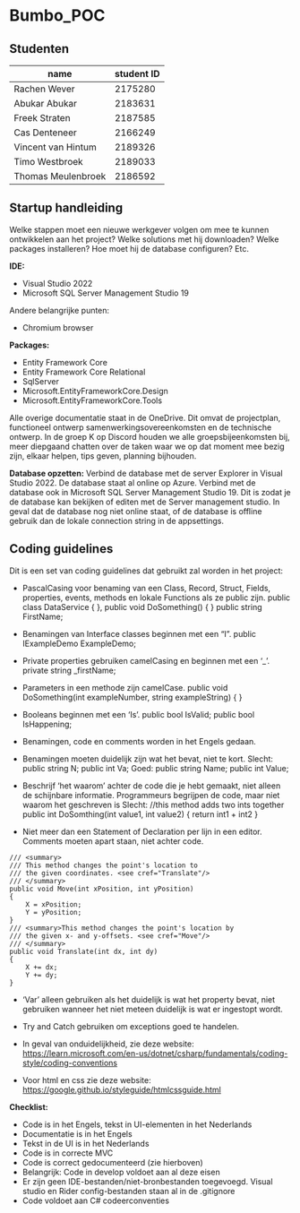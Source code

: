 # Bumbo_POC
## Studenten
| name  | student ID |
| ------------- | ------------- |
| Rachen Wever  | 2175280  |
| Abukar Abukar  | 2183631  |
| Freek Straten | 2187585 |
| Cas Denteneer | 2166249 |
| Vincent van Hintum | 2189326 |
| Timo Westbroek | 2189033 |
| Thomas Meulenbroek | 2186592 |

## Startup handleiding 
Welke stappen moet een nieuwe werkgever volgen om mee te kunnen ontwikkelen aan het project? Welke solutions met hij downloaden? Welke packages installeren? Hoe moet hij de database configuren? Etc. 

<b>IDE:</b>
* Visual Studio 2022
* Microsoft SQL Server Management Studio 19

Andere belangrijke punten:
*	Chromium browser

<b>Packages:</b>
*	Entity Framework Core 
*	Entity Framework Core Relational 
*	SqlServer 
*	Microsoft.EntityFrameworkCore.Design 
*	Microsoft.EntityFrameworkCore.Tools 


Alle overige documentatie staat in de OneDrive. Dit omvat de projectplan, functioneel ontwerp samenwerkingsovereenkomsten en de technische ontwerp. In de groep K op Discord houden we alle groepsbijeenkomsten bij, meer diepgaand chatten over de taken waar we op dat moment mee bezig zijn, elkaar helpen, tips geven, planning bijhouden.

<b>Database opzetten:</b>
Verbind de database met de server Explorer in Visual Studio 2022. De database staat al online op Azure.  Verbind met de database ook in Microsoft SQL Server Management Studio 19. Dit is zodat je de database kan bekijken of editen met de Server management studio. 
In geval dat de database nog niet online staat, of de database is offline gebruik dan de lokale connection string in de appsettings. 

## Coding guidelines
Dit is een set van coding guidelines dat gebruikt zal worden in het project:
* PascalCasing voor benaming van een Class, Record, Struct, Fields, properties, events, methods en lokale Functions als ze public zijn. 
public class DataService { }, public void DoSomething() { }
public string FirstName;

*	Benamingen van Interface classes beginnen met een “I”.
public IExampleDemo ExampleDemo;

*	Private properties gebruiken camelCasing en beginnen met een ‘_’.
private string _firstName;

*	Parameters in een methode zijn camelCase. 
public void DoSomething(int exampleNumber, string exampleString) { }

*	Booleans beginnen met een ‘Is’.
public bool IsValid; public bool IsHappening;

*	Benamingen, code en comments worden in het Engels gedaan. 

*	Benamingen moeten duidelijk zijn wat het bevat, niet te kort. 
Slecht: public string N; public int Va;
Goed: public string Name; public int Value;

*	Beschrijf ‘het waarom’ achter de code die je hebt gemaakt, niet alleen de schijnbare informatie. Programmeurs begrijpen de code, maar niet waarom het geschreven is
Slecht: //this method adds two ints together 
   	public int DoSomthing(int value1, int value2)
      {
          return int1 + int2
}
*	Niet meer dan een Statement of Declaration per lijn in een editor. Comments moeten apart staan, niet achter code.

```	
/// <summary>
/// This method changes the point's location to
/// the given coordinates. <see cref="Translate"/>
/// </summary>
public void Move(int xPosition, int yPosition)
{
    X = xPosition;
    Y = yPosition;
}
/// <summary>This method changes the point's location by
/// the given x- and y-offsets. <see cref="Move"/>
/// </summary>
public void Translate(int dx, int dy)
{
    X += dx;
    Y += dy;
}
```

*	‘Var’ alleen gebruiken als het duidelijk is wat het property bevat, niet gebruiken wanneer het niet meteen duidelijk is wat er ingestopt wordt.

*	Try and Catch gebruiken om exceptions goed te handelen.

*	In geval van onduidelijkheid, zie deze website:  https://learn.microsoft.com/en-us/dotnet/csharp/fundamentals/coding-style/coding-conventions

*	Voor html en css zie deze website: https://google.github.io/styleguide/htmlcssguide.html

<b>Checklist:</b>
*	Code is in het Engels, tekst in UI-elementen in het Nederlands
*	Documentatie is in het Engels
*	Tekst in de UI is in het Nederlands
*	Code is in correcte MVC
*	Code is correct gedocumenteerd (zie hierboven)
*	Belangrijk: Code in develop voldoet aan al deze eisen
*	Er zijn geen IDE-bestanden/niet-bronbestanden toegevoegd. Visual studio en Rider config-bestanden staan al in de .gitignore
*	Code voldoet aan C# codeerconventies

